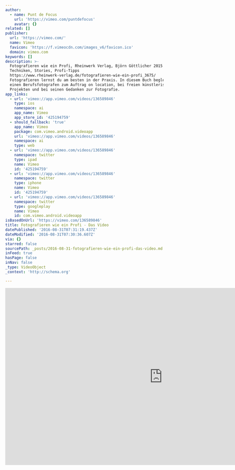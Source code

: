 ```yaml
---
author:
  - name: Punt de Focus
    url: 'https://vimeo.com/puntdefocus'
    avatar: {}
related: []
publisher:
  url: 'https://vimeo.com/'
  name: Vimeo
  favicon: 'https://f.vimeocdn.com/images_v6/favicon.ico'
  domain: vimeo.com
keywords: []
description: >-
  Fotografieren wie ein Profi, Rheinwerk Verlag, Björn Göttlicher 2015
  Techniken, Stories, Profi-Tipps
  https://www.rheinwerk-verlag.de/fotografieren-wie-ein-profi_3675/
  Fotografieren lernst du am besten in der Praxis. In diesem Buch begleitest du
  einen Berufsfotografen zum Auftrag on location, bei freien künstlerischen
  Projekten und bei seinen Gedanken zur Fotografie.
app_links:
  - url: 'vimeo://app.vimeo.com/videos/136589846'
    type: ios
    namespace: ai
    app_name: Vimeo
    app_store_id: '425194759'
  - should_fallback: 'true'
    app_name: Vimeo
    package: com.vimeo.android.videoapp
    url: 'vimeo://app.vimeo.com/videos/136589846'
    namespace: ai
    type: web
  - url: 'vimeo://app.vimeo.com/videos/136589846'
    namespace: twitter
    type: ipad
    name: Vimeo
    id: '425194759'
  - url: 'vimeo://app.vimeo.com/videos/136589846'
    namespace: twitter
    type: iphone
    name: Vimeo
    id: '425194759'
  - url: 'vimeo://app.vimeo.com/videos/136589846'
    namespace: twitter
    type: googleplay
    name: Vimeo
    id: com.vimeo.android.videoapp
isBasedOnUrl: 'https://vimeo.com/136589846'
title: Fotografieren wie ein Profi - Das Video
datePublished: '2016-08-31T07:31:19.437Z'
dateModified: '2016-08-31T07:30:36.607Z'
via: {}
starred: false
sourcePath: _posts/2016-08-31-fotografieren-wie-ein-profi-das-video.md
inFeed: true
hasPage: false
inNav: false
_type: VideoObject
_context: 'http://schema.org'

---
```

<iframe src="https://cdn.embedly.com/widgets/media.html?src=https%3A%2F%2Fplayer.vimeo.com%2Fvideo%2F136589846&amp;url=https%3A%2F%2Fvimeo.com%2F136589846&amp;image=https%3A%2F%2Fi.vimeocdn.com%2Fvideo%2F531590720_1280.jpg&amp;key=b7d04c9b404c499eba89ee7072e1c4f7&amp;type=text%2Fhtml&amp;schema=vimeo" width="1000" height="563" scrolling="no" frameborder="0" allowfullscreen="" style=""></iframe>